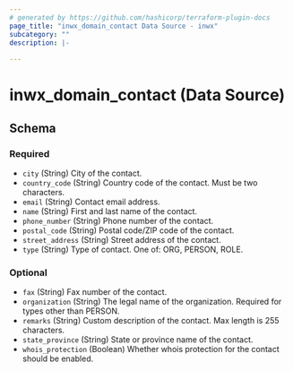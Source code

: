 ```yaml
---
# generated by https://github.com/hashicorp/terraform-plugin-docs
page_title: "inwx_domain_contact Data Source - inwx"
subcategory: ""
description: |-
  
---
```


# inwx_domain_contact (Data Source)





<!-- schema generated by tfplugindocs -->
## Schema

### Required

- `city` (String) City of the contact.
- `country_code` (String) Country code of the contact. Must be two characters.
- `email` (String) Contact email address.
- `name` (String) First and last name of the contact.
- `phone_number` (String) Phone number of the contact.
- `postal_code` (String) Postal code/ZIP code of the contact.
- `street_address` (String) Street address of the contact.
- `type` (String) Type of contact. One of: ORG, PERSON, ROLE.

### Optional

- `fax` (String) Fax number of the contact.
- `organization` (String) The legal name of the organization. Required for types other than PERSON.
- `remarks` (String) Custom description of the contact. Max length is 255 characters.
- `state_province` (String) State or province name of the contact.
- `whois_protection` (Boolean) Whether whois protection for the contact should be enabled.
